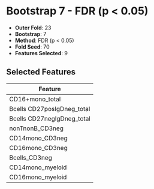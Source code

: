 # Bootstrap 7 - FDR (p < 0.05)

- **Outer Fold**: 23
- **Bootstrap**: 7
- **Method**: FDR (p < 0.05)
- **Fold Seed**: 70
- **Features Selected**: 9

## Selected Features

| Feature |
|---------|
| CD16+mono_total |
| Bcells CD27posIgDneg_total |
| Bcells CD27negIgDneg_total |
| nonTnonB_CD3neg |
| CD14mono_CD3neg |
| CD16mono_CD3neg |
| Bcells_CD3neg |
| CD14mono_myeloid |
| CD16mono_myeloid |
